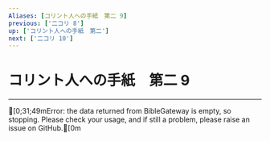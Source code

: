 ```yaml
---
Aliases: [コリント人への手紙　第二 9]
previous: ['二コリ 8']
up: ['コリント人への手紙　第二']
next: ['二コリ 10']
---
```

# コリント人への手紙　第二 9

***
[0;31;49mError: the data returned from BibleGateway is empty, so stopping. Please check your usage, and if still a problem, please raise an issue on GitHub.[0m
